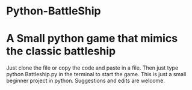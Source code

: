 # Python-BattleShip
# A Small python game that mimics the classic battleship
Just clone the file or copy the code and paste in a file.
Then just type  python Battleship.py  in the terminal to start the game.
This is just a small beginner project in python.
Suggestions and edits are welcome.

